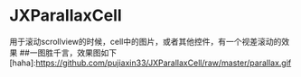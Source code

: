 # JXParallaxCell
用于滚动scrollview的时候，cell中的图片，或者其他控件，有一个视差滚动的效果
##一图胜千言，效果图如下
[haha]:https://github.com/pujiaxin33/JXParallaxCell/raw/master/parallax.gif
